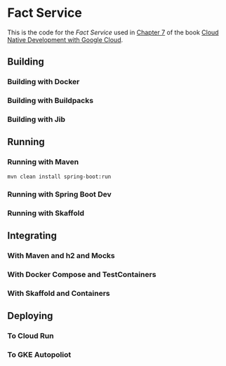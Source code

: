 # Fact Service

This is the code for the _Fact Service_ used in [Chapter 7](../chapters/ch07.asciidoc) of the book [Cloud Native Development with Google Cloud](https://www.oreilly.com/library/view/cloud-native-development/9781098145071/).

## Building

### Building with Docker

### Building with Buildpacks

### Building with Jib

## Running

### Running with Maven

```shell
mvn clean install spring-boot:run
```

### Running with Spring Boot Dev

### Running with Skaffold

## Integrating

### With Maven and h2 and Mocks

### With Docker Compose and TestContainers

### With Skaffold and Containers

## Deploying

### To Cloud Run

### To GKE Autopoliot
